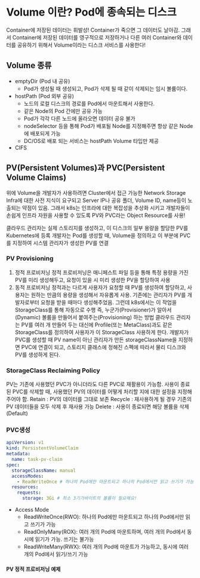 # Volume 이란? Pod에 종속되는 디스크 
Container에 저장된 데이터는 휘발성! Container가 죽으면 그 데이터도 날아감. 
그래서 Container에 저장된 데이터를 영구적으로 저장하거나 다른 여러 Container와 데이터를 공유하기 위해서 Volume이라는 디스크 서비스를 사용한다! 
 
 
 
## Volume 종류 
* emptyDir (Pod 내 공유) 
  * Pod가 생성될 때 생성되고, Pod가 삭제 될 때 같이 삭제되는 임시 볼륨이다. 
* hostPath (Pod 외부 공유) 
  * 노드의 로컬 디스크의 경로를 Pod에서 마운트해서 사용한다. 
  * 같은 Node의 Pod 간에만 공유 가능 
  * Pod가 각각 다른 노드에 올라오면 데이터 공유 불가 
  * nodeSelector 등을 통해 Pod가 배포될 Node를 지정해주면 항상 같은 Node에 배포되게 가능 
  * DC/OS로 배포 되는 서비스는 hostPath Volume 타입만 제공 
* CIFS

## PV(Persistent Volumes)과 PVC(Persistent Volume Claims) 
위에 Volume을 개발자가 사용하려면 Cluster에서 접근 가능한 Network Storage Infra에 대한 사전 지식이 요구되고 Server IP나 공유 폴더, Volume ID, name등이 노출되는 약점이 있음. 
그래서 k8s는 인프라에 대한 복잡성을 추상화 시키고 개발자들이 손쉽게 인프라 자원을 사용할 수 있도록 PV와 PVC라는 Object Resource를 사용! 
 
클라우드 관리자는 실제 스토리지를 생성하고, 이 디스크의 일부 용량을 할당한 PV를 Kubernetes에 등록 
개발자는 Pod를 생성할 때, Volume을 정의하고 이 부분에 PVC를 지정하여 시스템 관리자가 생성한 PV를 연결 
 
 
### PV Provisioning 
1) 정적 프로비저닝 
정적 프로비저닝은 매니페스트 파일 등을 통해 특정 용량을 가진 PV를 미리 생성해두고, 요청이 있을 시 미리 생성한 PV을 할당하여 사용 
2) 동적 프로비저닝 
정적과는 다르게 사용자가 요청할 때 PV를 생성하여 할당하고, 사용자는 원하는 만큼의 용량을 생성해서 자유롭게 사용.
기존에는 관리자가 PV를 개발자로부터 요청을 받을 때마다 생성해주었음. 그런데 k8s에서는 이 작업을 StorageClass를 통해 자동으로 수행
즉, 누군가(Provisioner)가 알아서(Dynamic) 볼륨을 만들어서 붙여주는(Provisioning) 하는 방법 
클라우드 관리자는 PV를 여러 개 만들어 두는 대신에 Profile(또는 MetaClass)과도 같은 StorageClass를 정의하여 사용자가 이 StorageClass 사용하게 한다.
개발자가 PVC를 생성할 때 PV name이 아닌 관리자가 만든 storageClassName을 지정하면 PVC에 연결이 되고, 스토리지 클래스에 정해진 스펙에 따라서 물리 디스크와 PV를 생성하게 된다. 
 

### StorageClass Reclaiming Policy 
PV는 기존에 사용했던 PVC가 아니더라도 다른 PVC로 재활용이 가능함. 사용이 종료된 PVC를 삭제할 때, 사용했던 PV의 데이터를 어떻게 처리할 지에 대한 설정을 지정해주어야 함. 
Retain : PV의 데이터를 그대로 보존 
Recycle : 재사용하게 될 경우 기존의 PV 데이터들을 모두 삭제 후 재사용 가능 
Delete : 사용이 종료되면 해당 볼륨을 삭제(Default) 

### PVC생성
```yml
apiVersion: v1
kind: PersistentVolumeClaim
metadata:
  name: task-pv-claim
spec:
  storageClassName: manual
  accessModes:
    - ReadWriteOnce # 하나의 Pod에만 마운트되고 하나의 Pod에서만 읽고 쓰기가 가능
  resources:
    requests:
      storage: 3Gi # 최소 3기가바이트의 볼륨이 필요해요!
```
* Access Mode 
  * ReadWriteOnce(RWO): 하나의 Pod에만 마운트되고 하나의 Pod에서만 읽고 쓰기가 가능
  * ReadOnlyMany(ROX): 여러 개의 Pod에 마운트하며, 여러 개의 Pod에서 동시에 읽기가 가능. 쓰기는 불가능
  * ReadWriteMany(RWX): 여러 개의 Pod에 마운트가 가능하고, 동시에 여러 개의 Pod에서 읽기/쓰기 가능

#### PV 정적 프로비저닝 예제
